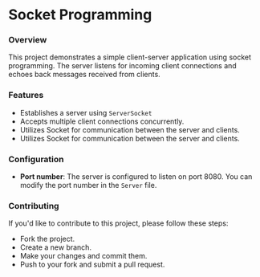 # Socket Programming
### Overview
This project demonstrates a simple client-server application using socket programming. The server listens for incoming client connections and echoes back messages received from clients.
### Features
- Establishes a server using `ServerSocket`
- Accepts multiple client connections concurrently.
- Utilizes Socket for communication between the server and clients.
- Utilizes Socket for communication between the server and clients.
### Configuration
- **Port number**: The server is configured to listen on port 8080. You can modify the port number in the `Server` file.
### Contributing
If you'd like to contribute to this project, please follow these steps:

- Fork the project.
- Create a new branch.
- Make your changes and commit them.
- Push to your fork and submit a pull request.
